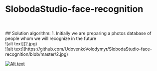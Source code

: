 # SlobodaStudio-face-recognition
<br>
<br>
## Solution algorithm:
1. Initially we are preparing a photos database of people whom we will recognize in the future<br>
![alt text](2.jpg)
<br>
![alt text](https://github.com/UdovenkoVolodymyr/SlobodaStudio-face-recognition/blob/master/2.jpg)

[![Alt text](https://img.youtube.com/vi/8YST5EGInfE/0.jpg)](https://www.youtube.com/watch?v=8YST5EGInfE)
